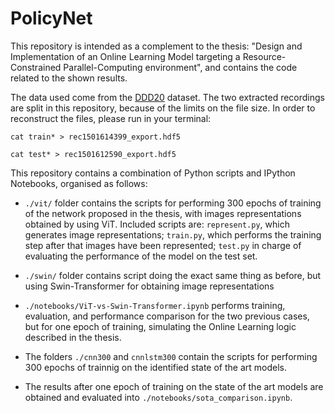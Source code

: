 # PolicyNet

This repository is intended as a complement to the thesis: "Design and Implementation of an Online Learning Model targeting a Resource-Constrained Parallel-Computing environment", and contains the code related to the shown results.

The data used come from the [DDD20](https://sites.google.com/view/davis-driving-dataset-2020/home) dataset. The two extracted recordings are split in this repository, because of the limits on the file size. In order to reconstruct the files, please run in your terminal:

```
cat train* > rec1501614399_export.hdf5
```

```
cat test* > rec1501612590_export.hdf5
```

This repository contains a combination of Python scripts and IPython Notebooks, organised as follows:

- `./vit/` folder contains the scripts for performing 300 epochs of training of the network proposed in the thesis, with images representations obtained by using ViT. Included scripts are: `represent.py`, which generates image representations; `train.py`, which performs the training step after that images have been represented; `test.py` in charge of evaluating the performance of the model on the test set.

- `./swin/` folder contains script doing the exact same thing as before, but using Swin-Transformer for obtaining image representations

- `./notebooks/ViT-vs-Swin-Transformer.ipynb` performs training, evaluation, and performance comparison for the two previous cases, but for one epoch of training, simulating the Online Learning logic described in the thesis.

- The folders `./cnn300` and `cnnlstm300` contain the scripts for performing 300 epochs of trainnig on the identified state of the art models.

- The results after one epoch of training on the state of the art models are obtained and evaluated into `./notebooks/sota_comparison.ipynb`.
